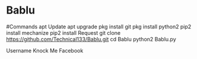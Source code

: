 # Bablu
#Commands
apt Update
apt upgrade
pkg install git
pkg install python2
pip2 install mechanize
pip2 install Request
git clone https://github.com/Technical133/Bablu.git
cd Bablu 
python2 Bablu.py

Username Knock Me Facebook
